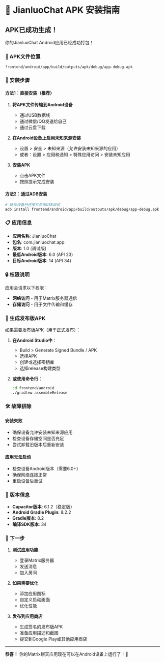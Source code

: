 # 🎉 JianluoChat APK 安装指南

## APK已成功生成！

你的JianluoChat Android应用已经成功打包！

### 📱 APK文件位置
```
frontend/android/app/build/outputs/apk/debug/app-debug.apk
```

### 🔧 安装步骤

#### 方法1：直接安装（推荐）
1. **将APK文件传输到Android设备**
   - 通过USB数据线
   - 通过微信/QQ发送给自己
   - 通过云盘下载

2. **在Android设备上启用未知来源安装**
   - 设置 > 安全 > 未知来源（允许安装未知来源的应用）
   - 或者：设置 > 应用和通知 > 特殊应用访问 > 安装未知应用

3. **安装APK**
   - 点击APK文件
   - 按照提示完成安装

#### 方法2：通过ADB安装
```bash
# 确保设备已连接并启用USB调试
adb install frontend/android/app/build/outputs/apk/debug/app-debug.apk
```

### 📋 应用信息
- **应用名称**: JianluoChat
- **包名**: com.jianluochat.app
- **版本**: 1.0 (调试版)
- **最低Android版本**: 6.0 (API 23)
- **目标Android版本**: 14 (API 34)

### 🔒 权限说明
应用会请求以下权限：
- **网络访问** - 用于Matrix服务器通信
- **存储访问** - 用于文件传输和缓存

### 🚀 生成发布版APK

如果需要发布版APK（用于正式发布）：

1. **在Android Studio中**：
   - Build > Generate Signed Bundle / APK
   - 选择APK
   - 创建或选择密钥库
   - 选择release构建类型

2. **或使用命令行**：
   ```bash
   cd frontend/android
   ./gradlew assembleRelease
   ```

### 🛠️ 故障排除

#### 安装失败
- 确保设备允许安装未知来源应用
- 检查设备存储空间是否充足
- 尝试卸载旧版本后重新安装

#### 应用无法启动
- 检查设备Android版本（需要6.0+）
- 确保网络连接正常
- 重启设备后重试

### 📝 版本信息
- **Capacitor版本**: 6.1.2（稳定版）
- **Android Gradle Plugin**: 8.2.2
- **Gradle版本**: 8.2
- **编译SDK版本**: 34

### 🎯 下一步

1. **测试应用功能**
   - 登录Matrix服务器
   - 发送消息
   - 加入房间

2. **如果需要优化**
   - 添加应用图标
   - 自定义启动画面
   - 优化性能

3. **发布到应用商店**
   - 生成签名的发布版APK
   - 准备应用描述和截图
   - 提交到Google Play或其他应用商店

---

**恭喜！** 你的Matrix聊天应用现在可以在Android设备上运行了！🎉
